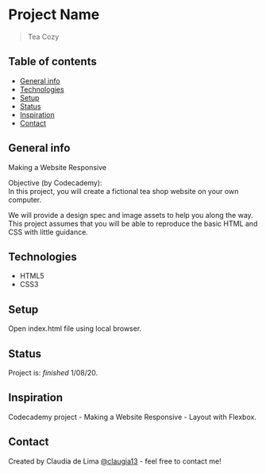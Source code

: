 # Project Name
> Tea Cozy

## Table of contents
* [General info](#general-info)
* [Technologies](#technologies)
* [Setup](#setup)
* [Status](#status)
* [Inspiration](#inspiration)
* [Contact](#contact)

## General info
Making a Website Responsive

Objective (by Codecademy):  
In this project, you will create a fictional tea shop website on your own computer.

We will provide a design spec and image assets to help you along the way. This project assumes that you will be able to reproduce the basic HTML and CSS with little guidance.

## Technologies
* HTML5
* CSS3

## Setup
Open index.html file using local browser.

## Status
Project is: _finished_ 1/08/20.

## Inspiration
Codecademy project - Making a Website Responsive - Layout with Flexbox.

## Contact
Created by Claudia de Lima [@claugia13](https://github.com/claugia13) - feel free to contact me!